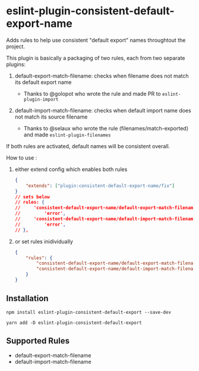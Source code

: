 # eslint-plugin-consistent-default-export-name

Adds rules to help use consistent "default export" names throughtout the project.

This plugin is basically a packaging of two rules, each from two separate plugins:

1. default-export-match-filename: checks when filename does not match its default export name

    - Thanks to @golopot who wrote the rule and made PR to `eslint-plugin-import`

2. default-import-match-filename: checks when default import name does not match its source filename
    - Thanks to @selaux who wrote the rule (filenames/match-exported) and made `eslint-plugin-filenames`

If both rules are activated, default names will be consistent overall.

How to use :

1. either extend config which enables both rules

    ```json
    {
        "extends": ["plugin:consistent-default-export-name/fix"]
    }
    // sets below
    // rules: {
    //     'consistent-default-export-name/default-export-match-filename':
    //         'error',
    //     'consistent-default-export-name/default-import-match-filename':
    //         'error',
    // },
    ```

2. or set rules inidividually

    ```json
    {
        "rules": {
            "consistent-default-export-name/default-export-match-filename": "error",
            "consistent-default-export-name/default-import-match-filename": "error"
        }
    }
    ```

## Installation

```shell
npm install eslint-plugin-consistent-default-export --save-dev
```

```shell
yarn add -D eslint-plugin-consistent-default-export
```

## Supported Rules

- default-export-match-filename
- default-import-match-filename
